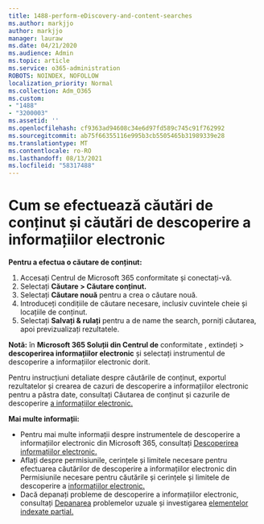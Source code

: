 ```yaml
---
title: 1488-perform-eDiscovery-and-content-searches
ms.author: markjjo
author: markjjo
manager: lauraw
ms.date: 04/21/2020
ms.audience: Admin
ms.topic: article
ms.service: o365-administration
ROBOTS: NOINDEX, NOFOLLOW
localization_priority: Normal
ms.collection: Adm_O365
ms.custom:
- "1488"
- "3200003"
ms.assetid: ''
ms.openlocfilehash: cf9363ad94608c34e6d97fd589c745c91f762992
ms.sourcegitcommit: ab75f66355116e995b3cb5505465b31989339e28
ms.translationtype: MT
ms.contentlocale: ro-RO
ms.lasthandoff: 08/13/2021
ms.locfileid: "58317488"
---
```

# <a name="how-to-perform-content-searches-and-ediscovery-searches"></a>Cum se efectuează căutări de conținut și căutări de descoperire a informațiilor electronic

**Pentru a efectua o căutare de conținut:**

1. Accesați Centrul de Microsoft 365 conformitate și conectați-vă.
2. Selectați **Căutare > Căutare conținut.**
3. Selectați **Căutare nouă** pentru a crea o căutare nouă.
4. Introduceți condițiile de căutare necesare, inclusiv cuvintele cheie și locațiile de conținut.
5. Selectați **Salvați & rulați** pentru a de name the search, porniți căutarea, apoi previzualizați rezultatele.

**Notă:** în **Microsoft 365 Soluții din Centrul de** conformitate , extindeți  >   **descoperirea informațiilor electronic** și selectați instrumentul de descoperire a informațiilor electronic dorit.

Pentru instrucțiuni detaliate despre căutările de conținut, exportul rezultatelor și [](https://docs.microsoft.com/microsoft-365/compliance/content-search) crearea de cazuri de descoperire a informațiilor electronic pentru a păstra date, consultați Căutarea de conținut și cazurile de descoperire [a informațiilor electronic.](https://docs.microsoft.com/microsoft-365/compliance/ediscovery-cases)

**Mai multe informații:**

- Pentru mai multe informații despre instrumentele de descoperire a informațiilor electronic din Microsoft 365, consultați [Descoperirea informațiilor electronic.](https://docs.microsoft.com/microsoft-365/compliance/ediscovery)
- Aflați despre permisiunile, cerințele și limitele necesare [](https://docs.microsoft.com/microsoft-365/compliance/assign-ediscovery-permissions) pentru efectuarea căutărilor de descoperire a informațiilor electronic din Permisiunile necesare pentru căutările și cerințele și limitele de descoperire a [informațiilor electronic.](https://docs.microsoft.com/microsoft-365/compliance/limits-for-content-search)
- Dacă depanați probleme de descoperire a informațiilor electronic, consultați [Depanarea](https://docs.microsoft.com/microsoft-365/compliance/ediscovery-troubleshooting-common-issues) problemelor uzuale și investigarea [elementelor indexate parțial.](https://docs.microsoft.com/microsoft-365/compliance/investigating-partially-indexed-items-in-ediscovery)
